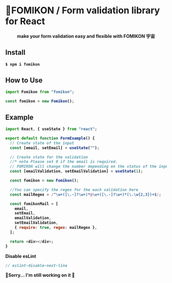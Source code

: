 # 👾FOMIKON / Form validation library for React

<p align="center">
<strong>make your form validation easy and flexible with FOMIKON 宇宙</
</p>

## Install

```bash
$ npm i fomikon
```

## How to Use

```javascript
import Fomikon from "fomikon";
```

```javascript
const fomikon = new Fomikon();
```

## Example

```javascript
import React, { useState } from "react";

export default function FormExample() {
  // Create state of the input
  const [email, setEmail] = useState("");

  // Create state for the validation
  //* note Please set 0 if the email is required.
  // FOMIKON will change the number depending on the status of the input.
  const [emailValidation, setEmailValidation] = useState(1);

  const fomikon = new Fomikon();

  //You can specify the regex for the each validation here
  const mailRegex = /^\w+([\.-]?\w+)*@\w+([\.-]?\w+)*(\.\w{2,3})+$/;

  const fomikonMail = [
    email,
    setEmail,
    emailValidation,
    setEmailValidation,
    { require: true, regex: mailRegex },
  ];

  return <div></div>;
}
```

Disable esLint

```javascript
// eslint-disable-next-line
```

👷Sorry... I'm still working on it 👷
